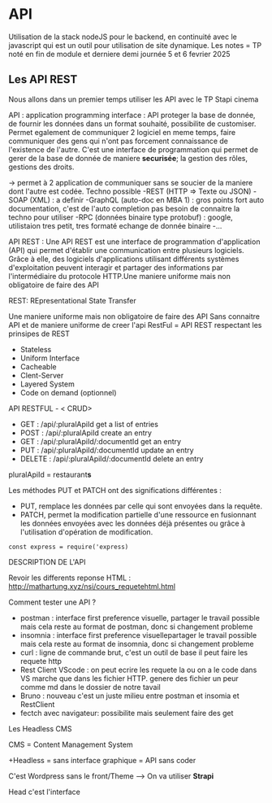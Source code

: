 # API

Utilisation de la stack nodeJS pour le backend, en continuité avec le javascript qui est un outil pour utilisation de site dynamique.
Les notes = TP noté en fin de module et derniere demi journée 5 et 6 fevrier 2025

## Les API REST

Nous allons dans un premier temps utiliser les API avec le TP Stapi cinema

API : application programming interface : API proteger la base de donnée, de fournir les données dans un format souhaité, possibilite de customiser. Permet egalement de communiquer 2 logiciel en meme temps, faire communiquer des gens qui n'ont pas forcement connaissance de l'existence de l'autre.
C'est une interface de programmation qui permet de gerer de la base de donnée de maniere **securisée**; la gestion des rôles, gestions des droits.

-> permet à 2 application de communiquer sans se soucier de la maniere dont l'autre est codée.
Techno possible 
-REST (HTTP => Texte ou JSON)
-SOAP (XML) : a definir
-GraphQL (auto-doc en MBA 1) : gros points fort auto documentation, c'est de l'auto completion pas besoin de connaitre la techno pour utiliser
-RPC (données binaire type protobuf) : google, utilistaion tres petit, tres formaté echange de donnée binaire
-...

API REST : Une API REST est une interface de programmation d'application (API) qui permet d'établir une communication entre plusieurs logiciels. Grâce à elle, des logiciels d'applications utilisant différents systèmes d'exploitation peuvent interagir et partager des informations par l'intermédiaire du protocole HTTP.Une maniere uniforme mais non obligatoire de faire des API

REST: REpresentational State Transfer

Une maniere uniforme mais non obligatoire de faire des API
Sans connaitre API et de maniere uniforme de creer l'api
RestFul = API REST respectant les prinsipes de REST
- Stateless
- Uniform Interface
- Cacheable
- Clent-Server
- Layered System
- Code on demand (optionnel)

API RESTFUL - < CRUD>

- GET : /api/:pluralApiId                   get a list of entries
- POST : /api/:pluralApiId                  create an entry
- GET : /api/:pluralApiId/:documentId       get an entry
- PUT : /api/:pluralApiId/:documentId       update an entry
- DELETE : /api/:pluralApiId/:documentId    delete an entry


pluralApiId = restaurant**s**

Les méthodes PUT et PATCH ont des significations différentes :

- PUT, remplace les données par celle qui sont envoyées dans la requête.
- PATCH, permet la modification partielle d'une ressource en fusionnant les données envoyées avec les données déjà présentes ou grâce à l'utilisation d'opération de modification.
```nodeJS
const express = require('express)

```


DESCRIPTION DE L'API


Revoir les differents reponse HTML : http://mathartung.xyz/nsi/cours_requetehtml.html



Comment tester une API ?

- postman : interface first preference visuelle, partager le travail possible mais cela reste au format de postman, donc si changement probleme
- insomnia : interface first preference visuellepartager le travail possible mais cela reste au format de insomnia, donc si changement probleme
- curl : ligne de commande brut, c'est un outil de base il peut faire les requete http
- Rest Client VScode : on peut ecrire les requete la ou on a le code dans VS marche que dans les fichier HTTP.  genere des fichier un peur comme md dans le dossier de notre tavail
- Bruno : nouveau c'est un juste milieu entre postman et insomia et RestClient 
- fectch avec navigateur: possibilite mais seulement faire des get


Les Headless CMS

CMS = Content Management System

+Headless = sans interface graphique
= API sans coder

C'est Wordpress sans le front/Theme --> On va utiliser **Strapi**

Head c'est l'interface 
